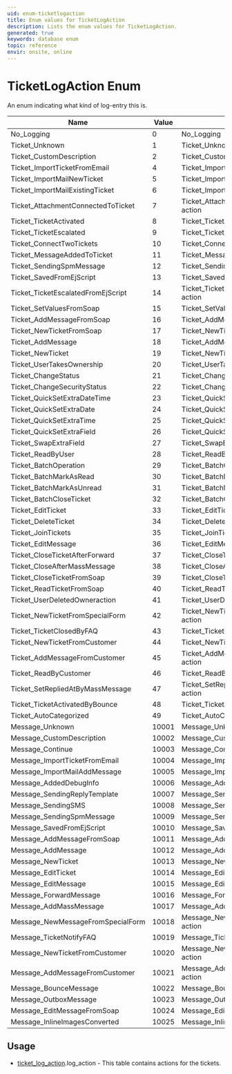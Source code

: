 ```yaml
---
uid: enum-ticketlogaction
title: Enum values for TicketLogAction
description: Lists the enum values for TicketLogAction.
generated: true
keywords: database enum
topic: reference
envir: onsite, online
---
```


# TicketLogAction Enum

An enum indicating what kind of log-entry this is.

| Name | Value | Description |
|------|-------|-------------|
|No_Logging|0|No_Logging|
|Ticket_Unknown|1|Ticket_Unknown action|
|Ticket_CustomDescription|2|Ticket_CustomDescription action|
|Ticket_ImportTicketFromEmail|4|Ticket_ImportTicketFromEmail action|
|Ticket_ImportMailNewTicket|5|Ticket_ImportMailNewTicket action|
|Ticket_ImportMailExistingTicket|6|Ticket_ImportMailExistingTicket action|
|Ticket_AttachmentConnectedToTicket|7|Ticket_AttachmentConnectedToTicket action|
|Ticket_TicketActivated|8|Ticket_TicketActivated action|
|Ticket_TicketEscalated|9|Ticket_TicketEscalated action|
|Ticket_ConnectTwoTickets|10|Ticket_ConnectTwoTickets action|
|Ticket_MessageAddedToTicket|11|Ticket_MessageAddedToTicket action|
|Ticket_SendingSpmMessage|12|Ticket_SendingSpmMessage action|
|Ticket_SavedFromEjScript|13|Ticket_SavedFromEjScript action|
|Ticket_TicketEscalatedFromEjScript|14|Ticket_TicketEscalatedFromEjScript action|
|Ticket_SetValuesFromSoap|15|Ticket_SetValuesFromSoap action|
|Ticket_AddMessageFromSoap|16|Ticket_AddMessageFromSoap action|
|Ticket_NewTicketFromSoap|17|Ticket_NewTicketFromSoap action|
|Ticket_AddMessage|18|Ticket_AddMessage action|
|Ticket_NewTicket|19|Ticket_NewTicket action|
|Ticket_UserTakesOwnership|20|Ticket_UserTakesOwnership action|
|Ticket_ChangeStatus|21|Ticket_ChangeStatus action|
|Ticket_ChangeSecurityStatus|22|Ticket_ChangeSecurityStatus action|
|Ticket_QuickSetExtraDateTime|23|Ticket_QuickSetExtraDateTime action|
|Ticket_QuickSetExtraDate|24|Ticket_QuickSetExtraDate action|
|Ticket_QuickSetExtraTime|25|Ticket_QuickSetExtraTime action|
|Ticket_QuickSetExtraField|26|Ticket_QuickSetExtraField action|
|Ticket_SwapExtraField|27|Ticket_SwapExtraField action|
|Ticket_ReadByUser|28|Ticket_ReadByUser action|
|Ticket_BatchOperation|29|Ticket_BatchOperation action|
|Ticket_BatchMarkAsRead|30|Ticket_BatchMarkAsRead action|
|Ticket_BatchMarkAsUnread|31|Ticket_BatchMarkAsUnread action|
|Ticket_BatchCloseTicket|32|Ticket_BatchCloseTicket action|
|Ticket_EditTicket|33|Ticket_EditTicket action|
|Ticket_DeleteTicket|34|Ticket_DeleteTicket action|
|Ticket_JoinTickets|35|Ticket_JoinTickets action|
|Ticket_EditMessage|36|Ticket_EditMessage action|
|Ticket_CloseTicketAfterForward|37|Ticket_CloseTicketAfterForward action|
|Ticket_CloseAfterMassMessage|38|Ticket_CloseAfterMassMessage action|
|Ticket_CloseTicketFromSoap|39|Ticket_CloseTicketFromSoap action|
|Ticket_ReadTicketFromSoap|40|Ticket_ReadTicketFromSoap action|
|Ticket_UserDeletedOwneraction|41|Ticket_UserDeletedOwneraction action|
|Ticket_NewTicketFromSpecialForm|42|Ticket_NewTicketFromSpecialForm action|
|Ticket_TicketClosedByFAQ|43|Ticket_TicketClosedByFAQ action|
|Ticket_NewTicketFromCustomer|44|Ticket_NewTicketFromCustomer action|
|Ticket_AddMessageFromCustomer|45|Ticket_AddMessageFromCustomer action|
|Ticket_ReadByCustomer|46|Ticket_ReadByCustomer action|
|Ticket_SetRepliedAtByMassMessage|47|Ticket_SetRepliedAtByMassMessage action|
|Ticket_TicketActivatedByBounce|48|Ticket_TicketActivatedByBounce action|
|Ticket_AutoCategorized|49|Ticket_AutoCategorized action|
|Message_Unknown|10001|Message_Unknown action|
|Message_CustomDescription|10002|Message_CustomDescription action|
|Message_Continue|10003|Message_Continue action|
|Message_ImportTicketFromEmail|10004|Message_ImportTicketFromEmail action|
|Message_ImportMailAddMessage|10005|Message_ImportMailAddMessage action|
|Message_AddedDebugInfo|10006|Message_AddedDebugInfo action|
|Message_SendingReplyTemplate|10007|Message_SendingReplyTemplate action|
|Message_SendingSMS|10008|Message_SendingSMS action|
|Message_SendingSpmMessage|10009|Message_SendingSpmMessage action|
|Message_SavedFromEjScript|10010|Message_SavedFromEjScript action|
|Message_AddMessageFromSoap|10011|Message_AddMessageFromSoap action|
|Message_AddMessage|10012|Message_AddMessage action|
|Message_NewTicket|10013|Message_NewTicket action|
|Message_EditTicket|10014|Message_EditTicket action|
|Message_EditMessage|10015|Message_EditMessage action|
|Message_ForwardMessage|10016|Message_ForwardMessage action|
|Message_AddMassMessage|10017|Message_AddMassMessage action|
|Message_NewMessageFromSpecialForm|10018|Message_NewMessageFromSpecialForm action|
|Message_TicketNotifyFAQ|10019|Message_TicketNotifyFAQ action|
|Message_NewTicketFromCustomer|10020|Message_NewTicketFromCustomer action|
|Message_AddMessageFromCustomer|10021|Message_AddMessageFromCustomer action|
|Message_BounceMessage|10022|Message_BounceMessage action|
|Message_OutboxMessage|10023|Message_OutboxMessage action|
|Message_EditMessageFromSoap|10024|Message_EditMessageFromSoap action|
|Message_InlineImagesConverted|10025|Message_InlineImagesConverted action|

## Usage

* [ticket_log_action](../ticket-log-action.md).log_action - This table contains actions for the tickets.
